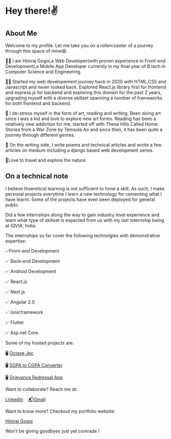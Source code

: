 # Hey there!✌️

## About Me
Welcome to my profile. Let me take you on a rollercoaster of a journey through this space of mine😄.

👨‍🎓 I am Himraj Gogoi,a Web Developer(with proven experience in Front-end Development),a Mobile App Developer currently in my final year of B.tech in Computer Science and Engineering.

👨‍💻 Started my web developement journey back in 2020 with HTML,CSS and Javascript and never looked back. Explored React.js library first for frontend and express.js for backend and exploring this domain for the past 2 years, upgrading myself with a diverse skillset spanning a number of frameworks for both frontend and backend.

🎨 I de-stress myself in the form of art, reading and writing. Been doing art since I was a kid and love to explore new art forms. Reading has been a relatively new addiction for me, started off with These Hills Called Home: Stories from a War Zone by Temsula Ao and since then, it has been quite a journey through different genres.

📝 On the writing side, I write poems and technical articles and wrote a few articles on medium including a django based web development series.

🧳Love to travel and explore the nature.

## On a technical note

I believe thoeretical learning is not sufficient to hone a skill. As such, I make personal projects everytime I learn a new technology for cementing what I have learnt. Some of the projects have even been deployed for general public. 

Did a few internships along the way to gain industry level experience and learn what type of skillset is expected from us with my last internship being at IQVIA, India.

The internships so far cover the following technolgies with demonstrative expertise:

✅Front-end Development

✅ Back-end Development

✅ Android Development 

✅ React.js

✅ Next.js

✅ Angular 2.0

✅ Ionicframework 

✅ Flutter

✅ Asp.net Core.

Some of my hosted projects are:

🖥️ [Octave Jec](https://octave-jec.vercel.app/)

🖥️ [SGPA to CGPA Converter](https://sgpa-to-cgpa-converter.vercel.app/)

🖥️ [Grievance Redressal App](https://grievance-redressal-app-jec.vercel.app/)

Want to collaborate? Reach me at: 

[LinkedIn](https://www.linkedin.com/in/himraj-gogoi/) &nbsp;&nbsp;  [📬Gmail](mailto:himrajgogoi2001@gmail.com) 

Want to know more? Checkout my portfolio website:

[Himraj Gogoi](https://himrajgogoi.vercel.app/)

Won't be giving goodbyes just yet comrade !

